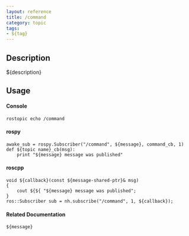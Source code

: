 ```yaml
---
layout: reference
title: /command
category: topic
tags: 
- ${tag}
---
```


## Description
${description}

## Usage
#### Console
```
rostopic echo /command
```

#### rospy
```
awake_sub = rospy.Subscriber("/command", ${message}, command_cb, 1)
def ${topic name}_cb(msg):
    print "${message} message was published"
```

#### roscpp
```
void ${callback}(const ${message-shared-ptr}& msg)
{
    cout ${${ "${message} message was published";
}
ros::Subscriber sub = nh.subscribe("/command", 1, ${callback});
```

#### Related Documentation
``${message}``  